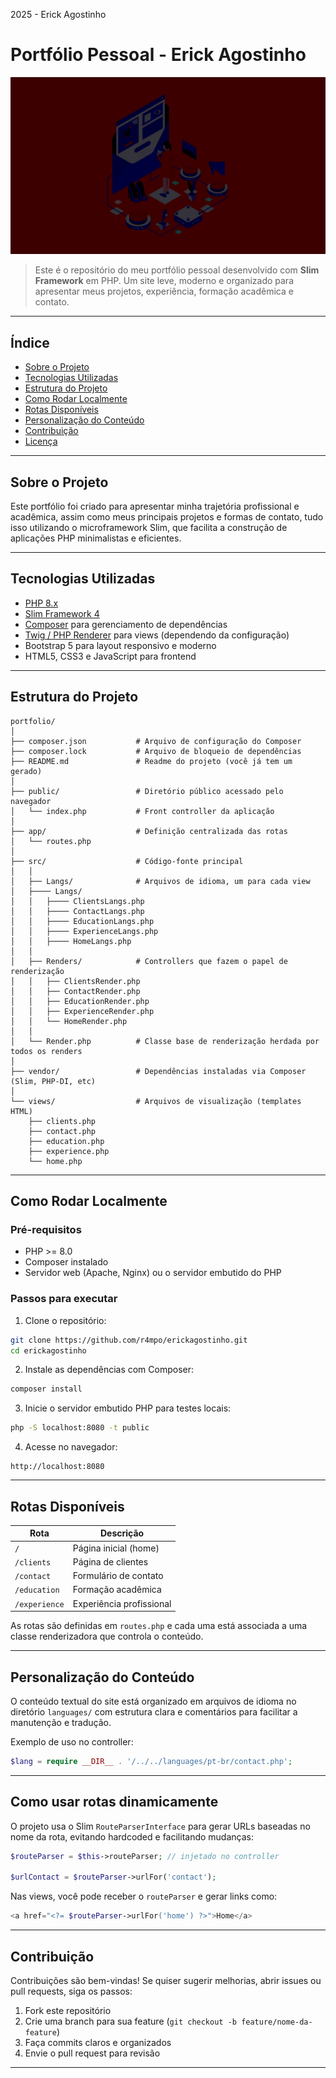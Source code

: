 2025 - Erick Agostinho

# Portfólio Pessoal - Erick Agostinho

![Banner](https://raw.githubusercontent.com/r4mpo/erickagostinho/main/public/images/banner/banner4.jpg)

> Este é o repositório do meu portfólio pessoal desenvolvido com **Slim Framework** em PHP.
> Um site leve, moderno e organizado para apresentar meus projetos, experiência, formação acadêmica e contato.

---

## Índice

- [Sobre o Projeto](#sobre-o-projeto)
- [Tecnologias Utilizadas](#tecnologias-utilizadas)
- [Estrutura do Projeto](#estrutura-do-projeto)
- [Como Rodar Localmente](#como-rodar-localmente)
- [Rotas Disponíveis](#rotas-disponíveis)
- [Personalização do Conteúdo](#personaliza%C3%A7%C3%A3o-do-conte%C3%BAdo)
- [Contribuição](#contribui%C3%A7%C3%A3o)
- [Licença](#licen%C3%A7a)

---

## Sobre o Projeto

Este portfólio foi criado para apresentar minha trajetória profissional e acadêmica, assim como meus principais projetos e formas de contato, tudo isso utilizando o microframework Slim, que facilita a construção de aplicações PHP minimalistas e eficientes.

---

## Tecnologias Utilizadas

- [PHP 8.x](https://www.php.net/)
- [Slim Framework 4](https://www.slimframework.com/)
- [Composer](https://getcomposer.org/) para gerenciamento de dependências
- [Twig / PHP Renderer](https://twig.symfony.com/) para views (dependendo da configuração)
- Bootstrap 5 para layout responsivo e moderno
- HTML5, CSS3 e JavaScript para frontend

---

## Estrutura do Projeto

```
portfolio/
│
├── composer.json           # Arquivo de configuração do Composer
├── composer.lock           # Arquivo de bloqueio de dependências
├── README.md               # Readme do projeto (você já tem um gerado)
│
├── public/                 # Diretório público acessado pelo navegador
│   └── index.php           # Front controller da aplicação
│
├── app/                    # Definição centralizada das rotas
│   └── routes.php
│
├── src/                    # Código-fonte principal
│   │
│   ├── Langs/              # Arquivos de idioma, um para cada view
│   ├──── Langs/
│   │   ├──── ClientsLangs.php
│   │   ├──── ContactLangs.php
│   │   ├──── EducationLangs.php
│   │   ├──── ExperienceLangs.php
│   │   ├──── HomeLangs.php
│   │
│   ├── Renders/            # Controllers que fazem o papel de renderização
│   │   ├── ClientsRender.php
│   │   ├── ContactRender.php
│   │   ├── EducationRender.php
│   │   ├── ExperienceRender.php
│   │   └── HomeRender.php
│   │
│   └── Render.php          # Classe base de renderização herdada por todos os renders
│
├── vendor/                 # Dependências instaladas via Composer (Slim, PHP-DI, etc)
│
└── views/                  # Arquivos de visualização (templates HTML)
    ├── clients.php
    ├── contact.php
    ├── education.php
    ├── experience.php
    └── home.php

```

---

## Como Rodar Localmente

### Pré-requisitos

- PHP >= 8.0
- Composer instalado
- Servidor web (Apache, Nginx) ou o servidor embutido do PHP

### Passos para executar

1. Clone o repositório:

```bash
git clone https://github.com/r4mpo/erickagostinho.git
cd erickagostinho
```

2. Instale as dependências com Composer:

```bash
composer install
```

3. Inicie o servidor embutido PHP para testes locais:

```bash
php -S localhost:8080 -t public
```

4. Acesse no navegador:

```
http://localhost:8080
```

---

## Rotas Disponíveis

| Rota            | Descrição               |
| --------------- | ------------------------- |
| `/`           | Página inicial (home)    |
| `/clients`    | Página de clientes       |
| `/contact`    | Formulário de contato    |
| `/education`  | Formação acadêmica     |
| `/experience` | Experiência profissional |

As rotas são definidas em `routes.php` e cada uma está associada a uma classe renderizadora que controla o conteúdo.

---

## Personalização do Conteúdo

O conteúdo textual do site está organizado em arquivos de idioma no diretório `languages/` com estrutura clara e comentários para facilitar a manutenção e tradução.

Exemplo de uso no controller:

```php
$lang = require __DIR__ . '/../../languages/pt-br/contact.php';
```

---

## Como usar rotas dinamicamente

O projeto usa o Slim `RouteParserInterface` para gerar URLs baseadas no nome da rota, evitando hardcoded e facilitando mudanças:

```php
$routeParser = $this->routeParser; // injetado no controller

$urlContact = $routeParser->urlFor('contact');
```

Nas views, você pode receber o `routeParser` e gerar links como:

```php
<a href="<?= $routeParser->urlFor('home') ?>">Home</a>
```

---

## Contribuição

Contribuições são bem-vindas! Se quiser sugerir melhorias, abrir issues ou pull requests, siga os passos:

1. Fork este repositório
2. Crie uma branch para sua feature (`git checkout -b feature/nome-da-feature`)
3. Faça commits claros e organizados
4. Envie o pull request para revisão

---
